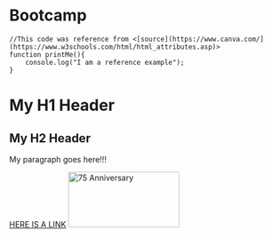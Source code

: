# Bootcamp
    //This code was reference from <[source](https://www.canva.com/](https://www.w3schools.com/html/html_attributes.asp)>
    function printMe(){
        console.log("I am a reference example");
    }
<!DOCTYPE html>
<html lang="en-US">
<body>
    <h1 title="BOO! This is my header">My H1 Header</h1>
<h2 title="BOO! This is my header...again">My H2 Header</h2>

<p title="This is my paragraph">My paragraph goes here!!!</p>
<a href="https://www.dot.state.mn.us/minnesotago/index50yearvision.html">HERE IS A LINK</a>
<img src="https://transportation.ky.gov/Education/PublishingImages/Group-75-scholarship2-website2.jpg" alt="75 Anniversary" width="200" height="100">
</body>
</html>
